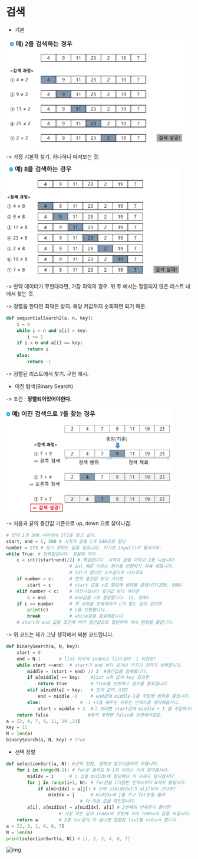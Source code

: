 # 검색

-   기본

<img src="230207.assets/image-20230207133927538.png" alt="image-20230207133927538" style="zoom:67%;" />

  -> 가장 기본적 찾기. 하나하나 따져보는 것.

<img src="230207.assets/image-20230207134026494.png" alt="image-20230207134026494" style="zoom:67%;" />

  -> 만약 데이터가 무한대라면, 가장 최악의 경우. 위 두 예시는 정렬되지 않은 리스트 내에서 	찾는 것.

  -> 정렬을 한다면 최악은 방지. 해당 키값까지 순회하면 되기 때문.

```python
def sequentialSearch2(a, n, key):
    i = 0
    while i < n and a[i] < key:
        i += 1
    if i < n and a[i] == key:
        return i
    else:
        return -1
```

  -> 정렬된 리스트에서 찾기. 구현 예시.

-   이진 탐색(Binary Search)

  -> 조건 :  **정렬되어있어야한다.**

<img src="230207.assets/image-20230207134734908.png" alt="image-20230207134734908" style="zoom:67%;" />

  -> 처음과 끝의 중간값 기준으로 up, down 으로 찾아나감.

```python
# 만약 1과 500 사이에서 273을 찾고 싶다.
start, end = 1, 500 # 시작과 끝을 1과 500으로 할당
number = 273 # 찾기 원하는 값을 넣습니다. 여기엔 input()이 들어가죠.
while True: # 반복할겁니다. 찾을때 까지
    c = int((start+end)/2) # 핵심입니다. 시작과 끝을 더하고 2를 나눕니다.
    					# int 해준 이유는 정수를 반환하기 위해 해줍니다.
        				# int가 없다면 소수점으로 나오겠죠
    if number > c:		# 만약 중간값 보다 크다면
        start = c		# start 값을 c로 할당해 범위를 줄입니다(250, 500)
    elif number < c:	# 마찬가집니다 중간값 보다 작다면
        c = end			# end값을 c로 할당합니다. (1, 250)
    if c == number		# 위 과정을 반복하다가 c가 찾는 값이 된다면
    	print(c)		# c를 반환합니다.
    	break			# while문을 종료해줍니다.
    # start와 end 값을 조건에 따라 중간값으로 할당하며 계속 범위를 줄입니다.
```

  -> 위 코드는 제가 그냥 생각해서 짜본 코드입니다.

```python
def binarySearch(a, N, key): 
    start = 0
    end = N-1		# list 마지막 index는 list길이 -1 이겠죠?
    while start <=end:	# start가 end 보다 같거나 커지기 전까지 반복합니다.
        middle = (start + end) // 2  #중간값을 정해줍니다.
        if a[middle] == key:	#list a의 값이 key 같으면
            return true			# True를 반환하고 함수를 종료합니다.
        elif a[middle] > key:	# 만약 값이 크면?
            end = middle -1		# end값에 middle-1을 주입해 범위를 줄입니다.
        else:				# -1 +1을 해주는 이유는 인덱스를 생각해봅시다.
            start = middle + 1	#그 반대면 start값에 middle + 1 을 주입하구요
    return false			   #찾지 못하면 false를 반환해야겠죠.
a = [2, 4, 7, 9, 11, 19 ,23]
key = 11
N = len(a)
binarySearch(a, N, key) # True
```

-   선택 정렬

```python
def selectionSort(a, N): #선택 정렬, 셀렉션 알고리즘이라 부릅니다.
    for i in range(N-1): # for문 돌려요 N-1의 이유는 차차 알아봅시다.
        midIdx = i		# i 값을 midIdx에 할당해요 이 이유도 알아봅시다.
        for j in range(i+1, N):	# for문을 i다음번 인덱스부터 N까지 돌립시다.
            if a[minIdx] > a[j]: # 만약 a[midIdx]가 a[j]보다 크다면?
                minIdx = j 		# midIdx에 j를 주고 for문을 돌려
                			# 더 작은 값을 확인합니다.
        a[i], a[midIdx] = a[midIdx], a[i] # 2번쨰의 반복문이 끝나면
        			# 가장 작은 값의 index와 첫번째 자리 index의 값을 바꿉니다.
    return a		# 2중 for문이 다 끝나면 정렬된 list를 return 합니다.
a = [2, 3, 1, 4, 6, 7]
N = len(a)
print(selectionSort(a, N)) # [1, 2, 3, 4, 6, 7]
```

![img](https://img1.daumcdn.net/thumb/R1280x0/?scode=mtistory2&fname=https%3A%2F%2Fblog.kakaocdn.net%2Fdn%2FbekAxf%2FbtqBWrh1Sjl%2FAAVyKUtExiy6pdwfbhgR3k%2Fimg.gif)
